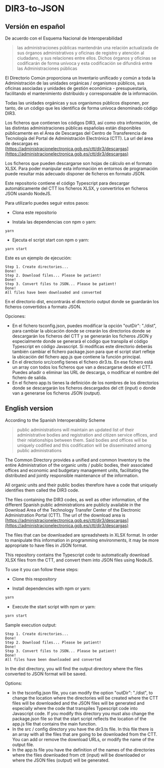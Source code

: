 # DIR3-to-JSON

## Versión en español

De acuerdo con el Esquema Nacional de Interoperabilidad

> las administraciones públicas mantendrán una relación actualizada de sus órganos administrativos y oficinas de registro y atención al ciudadano, y sus relaciones entre ellos. Dichos órganos y oficinas se codificarán de forma unívoca y esta codificación se difundirá entre las Administraciones públicas

El Directorio Común proporciona un Inventario unificado y común a toda la Administración de las unidades orgánicas / organismos públicos, sus oficinas asociadas y unidades de gestión económica - presupuestaria, facilitando el mantenimiento distribuido y corresponsable de la información.

Todas las unidades orgánicas y sus organismos públicos disponen, por tanto, de un código que les identifica de forma unívoca denominado código DIR3.

Los ficheros que contienen los códigos DIR3, así como otra información, de las distintas administraciones públicas españolas están disponibles públicamente en el Área de Descargas del Centro de Transferencia de Tecnología del Portal de Administración Electrónica (CTT). La url del área de descargas es [https://administracionelectronica.gob.es/ctt/dir3/descargas](https://administracionelectronica.gob.es/ctt/dir3/descargas)

Los ficheros que pueden descargarse son hojas de cálculo en el formato XLSX. Para poder manipular esta información en entornos de programación puede resultar más adecuado disponer de ficheros en formato JSON.

Este repositorio contiene el código Typescript para descargar automáticamente del CTT los ficheros XLSX, y convertirlos en ficheros JSON usando NodeJS.

Para utilizarlo puedes seguir estos pasos:

- Clona este repositorio

- Instala las dependencias con npm o yarn:

```(bash)
yarn
```

- Ejecuta el script start con npm o yarn:

```(bash)
yarn start

```

Este es un ejemplo de ejecución:

```(bash)
Step 1. Create directories...
Done!
Step 2. Download files... Please be patient!
Done!
Step 3. Convert files to JSON... Please be patient!
Done!
All files have been downloaded and converted
```

En el directorio dist, encontrarás el directorio output donde se guardarán los ficheros convertidos a formato JSON.

Opciones:

- En el fichero tsconfig.json, puedes modificar la opción "outDir": "./dist", para cambiar la ubicación donde se crearán los directorios donde se descargarán los ficheros del CTT y se generarán los ficheros JSON y especialmente donde se generará el código que transpila el código Typescript en código Javascript. Si modificas este directorio deberás también cambiar el fichero package.json para que el script start refleje la ubicación del fichero app.js que contiene la función principal.
- En el directorio src/config tienes el fichero dir3.ts. En ese fichero está un array con todos los ficheros que van a descargarse desde el CTT. Puedes añadir o eliminar las URL de descarga, o modificar el nombre del fichero de salida.
- En el fichero app.ts tienes la definición de los nombres de los directorios donde se descargarán los ficheros descargados del ctt (input) o donde van a generarse los ficheros JSON (output).

## English version

According to the Spanish Interoperability Scheme

> public administrations will maintain an updated list of their administrative bodies and registration and citizen service offices, and their relationships between them. Said bodies and offices will be uniquely codified and this codification will be disseminated among public administrations

The Common Directory provides a unified and common Inventory to the entire Administration of the organic units / public bodies, their associated offices and economic and budgetary management units, facilitating the distributed and jointly responsible maintenance of the information.

All organic units and their public bodies therefore have a code that uniquely identifies them called the DIR3 code.

The files containing the DIR3 codes, as well as other information, of the different Spanish public administrations are publicly available in the Download Area of ​​the Technology Transfer Center of the Electronic Administration Portal (CTT). The url of the download area is [https://administracionelectronica.gob.es/ctt/dir3/descargas](https://administracionelectronica.gob.es/ctt/dir3/descargas)

The files that can be downloaded are spreadsheets in XLSX format. In order to manipulate this information in programming environments, it may be more appropriate to have files in JSON format.

This repository contains the Typescript code to automatically download XLSX files from the CTT, and convert them into JSON files using NodeJS.

To use it you can follow these steps:

- Clone this respository

- Install dependencies with npm or yarn:

```bash
yarn
```

- Execute the start script with npm or yarn:

```bash
yarn start

```

Sample execution output:

```(bash)
Step 1. Create directories...
Done!
Step 2. Download files... Please be patient!
Done!
Step 3. Convert files to JSON... Please be patient!
Done!
All files have been downloaded and converted
```

In the dist directory, you will find the output directory where the files converted to JSON format will be saved.

Options:

- In the tsconfig.json file, you can modify the option "outDir": "./dist", to change the location where the directories will be created where the CTT files will be downloaded and the JSON files will be generated and especially where the code that transpiles Typescript code into Javascript code. If you modify this directory you must also change the package.json file so that the start script reflects the location of the app.js file that contains the main function.
- In the src / config directory you have the dir3.ts file. In this file there is an array with all the files that are going to be downloaded from the CTT. You can add or remove the download URLs, or modify the name of the output file.
- In the app.ts file you have the definition of the names of the directories where the files downloaded from ctt (input) will be downloaded or where the JSON files (output) will be generated.
